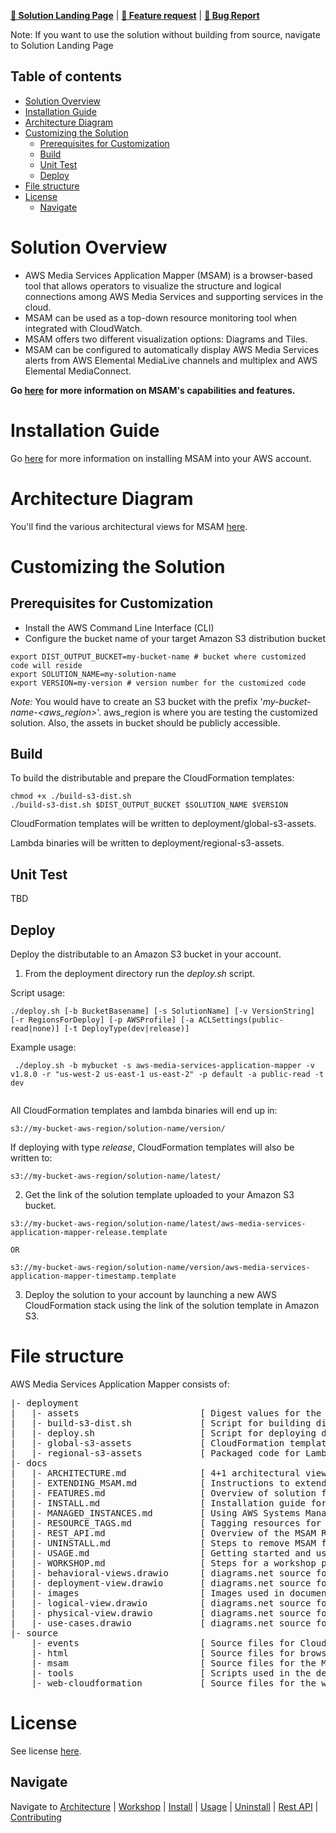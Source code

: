 **[🚀 Solution Landing Page](https://aws.amazon.com/solutions/implementations/media-services-application-mapper/)** | **[🚧 Feature request](https://github.com/awslabs/aws-media-services-application-mapper/issues/new?assignees=&labels=feature-request%2C+enhancement&template=feature_request.md&title=)** | **[🐛 Bug Report](https://github.com/awslabs/aws-media-services-application-mapper/issues/new?assignees=&labels=bug%2C+triage&template=bug_report.md&title=)**

Note: If you want to use the solution without building from source, navigate to Solution Landing Page

## Table of contents

- [Solution Overview](#solution-overview)
- [Installation Guide](#installation-guide)
- [Architecture Diagram](#architecture-diagram)
- [Customizing the Solution](#customizing-the-solution)
  - [Prerequisites for Customization](#prerequisites-for-customization)
  - [Build](#build)
  - [Unit Test](#unit-test)
  - [Deploy](#deploy)
- [File structure](#file-structure)
- [License](#license)
  - [Navigate](#navigate)

<a name="solution-overview"></a>
# Solution Overview
[//]: # (What does the solution do? What customer problem does it solve? Mention specific use cases)
* AWS Media Services Application Mapper (MSAM) is a browser-based tool that allows operators to visualize the structure and logical connections among AWS Media Services and supporting services in the cloud.
* MSAM can be used as a top-down resource monitoring tool when integrated with CloudWatch.
* MSAM offers two different visualization options: Diagrams and Tiles. 
* MSAM can be configured to automatically display AWS Media Services alerts from AWS Elemental MediaLive channels and multiplex and AWS Elemental MediaConnect.

**Go [here](docs/FEATURES.md) for more information on MSAM's capabilities and features.**

<a name="installation"></a>
# Installation Guide
Go [here](docs/INSTALL.md) for more information on installing MSAM into your AWS account.

<a name="architecture-diagram"></a>
# Architecture Diagram
[//]: # (Provide Architecture Diagram. Add few bullets to describe the architecture workflow)
You'll find the various architectural views for MSAM [here](docs/ARCHITECTURE.md).
<a name="aws-solutions-constructs"></a><a name="customizing-the-solution"></a>
# Customizing the Solution

<a name="prerequisites-for-customization"></a>
## Prerequisites for Customization
[//]: # (Add any prerequisites for customization steps. e.g. Prerequisite: Node.js>10)

* Install the AWS Command Line Interface (CLI)
* Configure the bucket name of your target Amazon S3 distribution bucket
```
export DIST_OUTPUT_BUCKET=my-bucket-name # bucket where customized code will reside
export SOLUTION_NAME=my-solution-name
export VERSION=my-version # version number for the customized code
```
_Note:_ You would have to create an S3 bucket with the prefix '_my-bucket-name-<aws_region>_'.  aws_region is where you are testing the customized solution. Also, the assets in bucket should be publicly accessible.

<a name="build"></a>
## Build
[//]: # (Add commands to build lambda binaries from root of the project)
To build the distributable and prepare the CloudFormation templates:
```
chmod +x ./build-s3-dist.sh
./build-s3-dist.sh $DIST_OUTPUT_BUCKET $SOLUTION_NAME $VERSION
```

CloudFormation templates will be written to deployment/global-s3-assets.

Lambda binaries will be written to deployment/regional-s3-assets.


<a name="unit-test"></a>
## Unit Test
[//]: # (Add commands to run unit tests from root of the project)

TBD

<a name="deploy"></a>
## Deploy
[//]: # (Add commands to deploy the solution's stacks from the root of the project)

Deploy the distributable to an Amazon S3 bucket in your account. 

1. From the deployment directory run the _deploy.sh_ script. 

Script usage:
```
./deploy.sh [-b BucketBasename] [-s SolutionName] [-v VersionString] [-r RegionsForDeploy] [-p AWSProfile] [-a ACLSettings(public-read|none)] [-t DeployType(dev|release)] 
```

Example usage:
```
 ./deploy.sh -b mybucket -s aws-media-services-application-mapper -v v1.8.0 -r "us-west-2 us-east-1 us-east-2" -p default -a public-read -t dev


```

All CloudFormation templates and lambda binaries will end up in:

``` 
s3://my-bucket-aws-region/solution-name/version/
```

If deploying with type _release_, CloudFormation templates will also be written to:
``` 
s3://my-bucket-aws-region/solution-name/latest/
```

2.  Get the link of the solution template uploaded to your Amazon S3 bucket.

``` 
s3://my-bucket-aws-region/solution-name/latest/aws-media-services-application-mapper-release.template

OR

s3://my-bucket-aws-region/solution-name/version/aws-media-services-application-mapper-timestamp.template
```

3. Deploy the solution to your account by launching a new AWS CloudFormation stack using the link of the solution template in Amazon S3.

<a name="file-structure"></a>
# File structure

AWS Media Services Application Mapper consists of:

<pre>
|- deployment
|   |- assets                       [ Digest values for the templates and packaged code go to this folder and hosted on S3 by the project sponsors ]
|   |- build-s3-dist.sh             [ Script for building distributables and preparing the CloudFormation templates ]
|   |- deploy.sh                    [ Script for deploying distributables and CloudFormation templates to user's S3 bucket ]
|   |- global-s3-assets             [ CloudFormation templates get written here during custom build ]
|   |- regional-s3-assets           [ Packaged code for Lambda get written here during custom build ]
|- docs
|   |- ARCHITECTURE.md              [ 4+1 architectural views of MSAM ]
|   |- EXTENDING_MSAM.md            [ Instructions to extend MSAM with your own types ]
|   |- FEATURES.md                  [ Overview of solution features ]
|   |- INSTALL.md                   [ Installation guide for MSAM ]
|   |- MANAGED_INSTANCES.md         [ Using AWS Systems Manager and on-premise hardware ]
|   |- RESOURCE_TAGS.md             [ Tagging resources for tile and diagram creation ]
|   |- REST_API.md                  [ Overview of the MSAM REST API and use ]
|   |- UNINSTALL.md                 [ Steps to remove MSAM from your AWS account ]
|   |- USAGE.md                     [ Getting started and usage tips for the browser tool ]
|   |- WORKSHOP.md                  [ Steps for a workshop presented at re:Invent 2019 ]
|   |- behavioral-views.drawio      [ diagrams.net source for behavioral view ]
|   |- deployment-view.drawio       [ diagrams.net source for deployment view ]
|   |- images                       [ Images used in documentation ]
|   |- logical-view.drawio          [ diagrams.net source for logical view ]
|   |- physical-view.drawio         [ diagrams.net source for physical view ]
|   |- use-cases.drawio             [ diagrams.net source for use case view ]
|- source
    |- events                       [ Source files for CloudWatch Event and Alarm handling ]
    |- html                         [ Source files for browser application ]
    |- msam                         [ Source files for the MSAM REST API and scheduled tasks ]
    |- tools                        [ Scripts used in the development of MSAM ]
    |- web-cloudformation           [ Source files for the web template and custom resources ]
</pre>

<a name="license"></a>
# License

See license [here](https://github.com/awslabs/aws-media-services-application-mapper/blob/master/LICENSE).


## Navigate
Navigate to [Architecture](docs/ARCHITECTURE.md) | [Workshop](docs/WORKSHOP.md) | [Install](docs/INSTALL.md) | [Usage](docs/USAGE.md) | [Uninstall](docs/UNINSTALL.md) | [Rest API](docs/REST_API.md) | [Contributing](CONTRIBUTING.md)